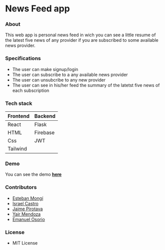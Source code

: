 # News Feed app

### About
This web app is personal news feed in wich you can see a little resume of the latest five news of any provider if you are subscribed to some available news provider.

### Specifications
- The user can make signup/login
- The user can subscribe to a any available news provider
- The user can unsubcribe to any new provider
- The user can see in his/her feed the summary of the latetst five news of each subscription

### Tech stack

| Frontend |  Backend  |
|----------|-----------|
| React    | Flask     |
| HTML     | Firebase  |
| Css      | JWT       |
| Tailwind |           |


### Demo
You can see the demo **[here](https://...)**

### Contributors

* [Esteban Mongí](https://github.com/EstebanMongui "Esteban mongui")
* [Israel Castro](https://github.com/iscasur "Israel Castro")
* [Jaime Pirotava](https://github.com/dan2005p "Jaime Pirotava")
* [Yair Mendoza](https://github.com/Yairmendo "Yair Mendoza")
* [Emanuel Osorio](https://github.com/emanuelosva "Emanuel Osorio")

### License
- MIT License
